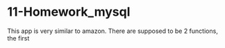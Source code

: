 # 11-Homework_mysql

This app is very similar to amazon. There are supposed to be 2 functions, the first 